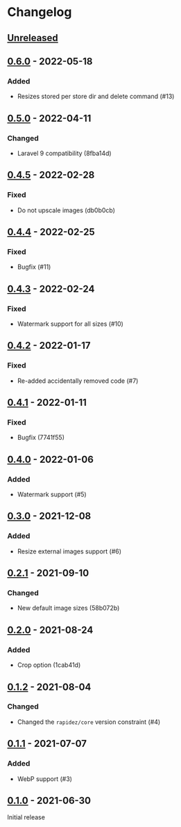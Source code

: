 # Changelog

## [Unreleased](https://github.com/org/repo/compare/0.6.0...master)

## [0.6.0](https://github.com/org/repo/compare/0.5.0...0.6.0) - 2022-05-18

### Added

- Resizes stored per store dir and delete command (#13)

## [0.5.0](https://github.com/org/repo/compare/0.4.5...0.5.0) - 2022-04-11

### Changed

- Laravel 9 compatibility (8fba14d)

## [0.4.5](https://github.com/org/repo/compare/0.4.4...0.4.5) - 2022-02-28

### Fixed

- Do not upscale images (db0b0cb)

## [0.4.4](https://github.com/org/repo/compare/0.4.3...0.4.4) - 2022-02-25

### Fixed

- Bugfix (#11)

## [0.4.3](https://github.com/org/repo/compare/0.4.2...0.4.3) - 2022-02-24

### Fixed

- Watermark support for all sizes (#10)

## [0.4.2](https://github.com/org/repo/compare/0.4.1...0.4.2) - 2022-01-17

### Fixed

- Re-added accidentally removed code (#7)

## [0.4.1](https://github.com/org/repo/compare/0.4.0...0.4.1) - 2022-01-11

### Fixed

- Bugfix (7741f55)

## [0.4.0](https://github.com/org/repo/compare/0.3.0...0.4.0) - 2022-01-06

### Added

- Watermark support (#5)

## [0.3.0](https://github.com/org/repo/compare/0.2.1...0.3.0) - 2021-12-08

### Added

- Resize external images support (#6)

## [0.2.1](https://github.com/org/repo/compare/0.2.0...0.2.1) - 2021-09-10

### Changed

- New default image sizes (58b072b)

## [0.2.0](https://github.com/org/repo/compare/0.1.2...0.2.0) - 2021-08-24

### Added

- Crop option (1cab41d)

## [0.1.2](https://github.com/org/repo/compare/0.1.1...0.1.2) - 2021-08-04

### Changed

- Changed the `rapidez/core` version constraint (#4)

## [0.1.1](https://github.com/org/repo/compare/0.1.0...0.1.1) - 2021-07-07

### Added

- WebP support (#3)

## [0.1.0](https://github.com/org/repo/compare/5f85deae8b12c76cceda4b79614f3744114923f4...0.1.0) - 2021-06-30

Initial release

